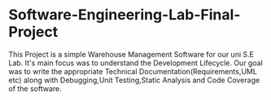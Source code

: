 # Software-Engineering-Lab-Final-Project

This Project is a simple Warehouse Management Software for our uni S.E Lab.
It's main focus was to understand the Development Lifecycle.
Our goal was to write the appropriate Technical Documentation(Requirements,UML etc) along with 
Debugging,Unit Testing,Static Analysis and Code Coverage of the software.
